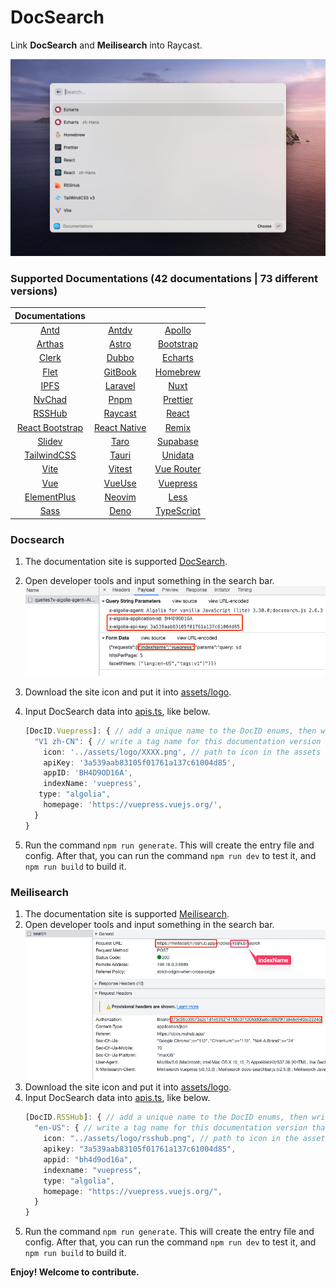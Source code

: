 # DocSearch

Link **DocSearch** and **Meilisearch** into Raycast.

![interface](./metadata/docsearch-1.png)

### Supported Documentations (42 documentations | 73 different versions)

|                    Documentations                     |                                                   |                                                     |
| :---------------------------------------------------: | :-----------------------------------------------: | :-------------------------------------------------: |
|              [Antd](https://ant.design/)              | [Antdv](https://antdv.com/components/overview-cn) |    [Apollo](https://www.apollographql.com/docs)     |
|         [Arthas](https://arthas.aliyun.com/)          |        [Astro](https://docs.astro.build/)         |       [Bootstrap](https://getbootstrap.com/)        |
|              [Clerk](https://clerk.dev)               |        [Dubbo](https://dubbo.apache.org/)         | [Echarts](https://echarts.apache.org/en/index.html) |
|               [Flet](https://flet.dev/)               |       [GitBook](https://docs.gitbook.com/)        |            [Homebrew](https://brew.sh/)             |
|            [IPFS](https://docs.ipfs.tech/)            |          [Laravel](https://laravel.com/)          |           [Nuxt](https://v3.nuxtjs.org/)            |
|             [NvChad](https://nvchad.com/)             |            [Pnpm](https://pnpm.io/zh)             |          [Prettier](https://prettier.io/)           |
|          [RSSHub](https://docs.rsshub.app/)           |    [Raycast](https://developers.raycast.com/)     |            [React](https://reactjs.org/)            |
| [React Bootstrap](https://react-bootstrap.github.io/) |     [React Native](https://reactnative.dev/)      |             [Remix](https://remix.run/)             |
|              [Slidev](https://sli.dev/)               |     [Taro](https://docs.taro.zone/docs/4.x/)      |        [Supabase](https://supabase.com/docs)        |
|        [TailwindCSS](https://tailwindcss.com/)        |            [Tauri](https://tauri.app/)            |           [Unidata](https://unidata.app/)           |
|              [Vite](https://vitejs.dev/)              |           [Vitest](https://vitest.dev/)           |       [Vue Router](https://router.vuejs.org/)       |
|               [Vue](https://vuejs.org/)               |           [VueUse](https://vueuse.org/)           |     [Vuepress](https://v2.vuepress.vuejs.org/)      |
|    [ElementPlus](https://element-plus.org/en-US/)     |           [Neovim](https://neovim.io/)            |            [Less](https://lesscss.org/)             |
|            [Sass](https://sass-lang.com/)             |             [Deno](https://deno.com/)             |          [TypeScript](https://yayujs.com/)          |

### Docsearch

1. The documentation site is supported [DocSearch](https://docsearch.camunda.com/).
2. Open developer tools and input something in the search bar.
   ![developer_tools](./assets/developer_tools_DocSearch.png)
3. Download the site icon and put it into [assets/logo](assets/logo).
4. Input DocSearch data into [apis.ts](/src/data/apis.ts), like below.

   ```ts
   [DocID.Vuepress]: { // add a unique name to the DocID enums, then write it here
     "V1 zh-CN": { // write a tag name for this documentation version that combines both the version and the language
       icon: '../assets/logo/XXXX.png', // path to icon in the assets folder
       apiKey: '3a539aab83105f01761a137c61004d85',
       appID: 'BH4D9OD16A',
       indexName: 'vuepress',
      type: "algolia",
       homepage: 'https://vuepress.vuejs.org/',
     }
   }
   ```

5. Run the command `npm run generate`. This will create the entry file and config. After that, you can run the command `npm run dev` to test it, and `npm run build` to build it.

### Meilisearch

1. The documentation site is supported [Meilisearch](https://www.meilisearch.com/).
2. Open developer tools and input something in the search bar.
   ![developer_tools](./assets/developer_tools_Meilisearch.png)
3. Download the site icon and put it into [assets/logo](assets/logo).
4. Input DocSearch data into [apis.ts](/src/data/apis.ts), like below.
   ```ts
   [DocID.RSSHub]: { // add a unique name to the DocID enums, then write it here
     "en-US": { // write a tag name for this documentation version that combines both the version and the language
       icon: "../assets/logo/rsshub.png", // path to icon in the assets folder
       apikey: "3a539aab83105f01761a137c61004d85",
       appid: "bh4d9od16a",
       indexname: "vuepress",
       type: "algolia",
       homepage: "https://vuepress.vuejs.org/",
     }
   }
   ```
5. Run the command `npm run generate`. This will create the entry file and config. After that, you can run the command `npm run dev` to test it, and `npm run build` to build it.

**Enjoy! Welcome to contribute.**
